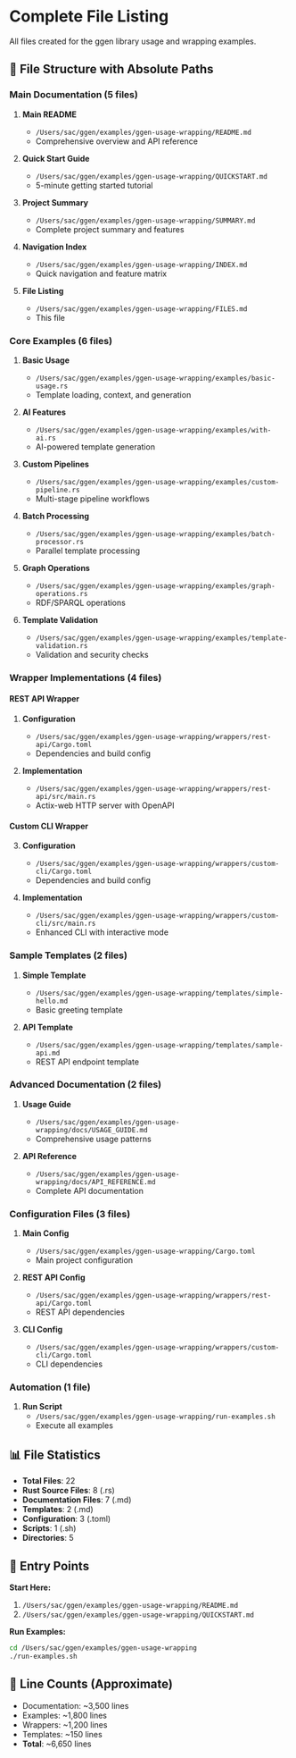 # Complete File Listing

All files created for the ggen library usage and wrapping examples.

## 📁 File Structure with Absolute Paths

### Main Documentation (5 files)

1. **Main README**
   - `/Users/sac/ggen/examples/ggen-usage-wrapping/README.md`
   - Comprehensive overview and API reference

2. **Quick Start Guide**
   - `/Users/sac/ggen/examples/ggen-usage-wrapping/QUICKSTART.md`
   - 5-minute getting started tutorial

3. **Project Summary**
   - `/Users/sac/ggen/examples/ggen-usage-wrapping/SUMMARY.md`
   - Complete project summary and features

4. **Navigation Index**
   - `/Users/sac/ggen/examples/ggen-usage-wrapping/INDEX.md`
   - Quick navigation and feature matrix

5. **File Listing**
   - `/Users/sac/ggen/examples/ggen-usage-wrapping/FILES.md`
   - This file

### Core Examples (6 files)

1. **Basic Usage**
   - `/Users/sac/ggen/examples/ggen-usage-wrapping/examples/basic-usage.rs`
   - Template loading, context, and generation

2. **AI Features**
   - `/Users/sac/ggen/examples/ggen-usage-wrapping/examples/with-ai.rs`
   - AI-powered template generation

3. **Custom Pipelines**
   - `/Users/sac/ggen/examples/ggen-usage-wrapping/examples/custom-pipeline.rs`
   - Multi-stage pipeline workflows

4. **Batch Processing**
   - `/Users/sac/ggen/examples/ggen-usage-wrapping/examples/batch-processor.rs`
   - Parallel template processing

5. **Graph Operations**
   - `/Users/sac/ggen/examples/ggen-usage-wrapping/examples/graph-operations.rs`
   - RDF/SPARQL operations

6. **Template Validation**
   - `/Users/sac/ggen/examples/ggen-usage-wrapping/examples/template-validation.rs`
   - Validation and security checks

### Wrapper Implementations (4 files)

#### REST API Wrapper

1. **Configuration**
   - `/Users/sac/ggen/examples/ggen-usage-wrapping/wrappers/rest-api/Cargo.toml`
   - Dependencies and build config

2. **Implementation**
   - `/Users/sac/ggen/examples/ggen-usage-wrapping/wrappers/rest-api/src/main.rs`
   - Actix-web HTTP server with OpenAPI

#### Custom CLI Wrapper

3. **Configuration**
   - `/Users/sac/ggen/examples/ggen-usage-wrapping/wrappers/custom-cli/Cargo.toml`
   - Dependencies and build config

4. **Implementation**
   - `/Users/sac/ggen/examples/ggen-usage-wrapping/wrappers/custom-cli/src/main.rs`
   - Enhanced CLI with interactive mode

### Sample Templates (2 files)

1. **Simple Template**
   - `/Users/sac/ggen/examples/ggen-usage-wrapping/templates/simple-hello.md`
   - Basic greeting template

2. **API Template**
   - `/Users/sac/ggen/examples/ggen-usage-wrapping/templates/sample-api.md`
   - REST API endpoint template

### Advanced Documentation (2 files)

1. **Usage Guide**
   - `/Users/sac/ggen/examples/ggen-usage-wrapping/docs/USAGE_GUIDE.md`
   - Comprehensive usage patterns

2. **API Reference**
   - `/Users/sac/ggen/examples/ggen-usage-wrapping/docs/API_REFERENCE.md`
   - Complete API documentation

### Configuration Files (3 files)

1. **Main Config**
   - `/Users/sac/ggen/examples/ggen-usage-wrapping/Cargo.toml`
   - Main project configuration

2. **REST API Config**
   - `/Users/sac/ggen/examples/ggen-usage-wrapping/wrappers/rest-api/Cargo.toml`
   - REST API dependencies

3. **CLI Config**
   - `/Users/sac/ggen/examples/ggen-usage-wrapping/wrappers/custom-cli/Cargo.toml`
   - CLI dependencies

### Automation (1 file)

1. **Run Script**
   - `/Users/sac/ggen/examples/ggen-usage-wrapping/run-examples.sh`
   - Execute all examples

## 📊 File Statistics

- **Total Files**: 22
- **Rust Source Files**: 8 (.rs)
- **Documentation Files**: 7 (.md)
- **Templates**: 2 (.md)
- **Configuration**: 3 (.toml)
- **Scripts**: 1 (.sh)
- **Directories**: 5

## 🎯 Entry Points

**Start Here:**
1. `/Users/sac/ggen/examples/ggen-usage-wrapping/README.md`
2. `/Users/sac/ggen/examples/ggen-usage-wrapping/QUICKSTART.md`

**Run Examples:**
```bash
cd /Users/sac/ggen/examples/ggen-usage-wrapping
./run-examples.sh
```

## 📝 Line Counts (Approximate)

- Documentation: ~3,500 lines
- Examples: ~1,800 lines
- Wrappers: ~1,200 lines
- Templates: ~150 lines
- **Total**: ~6,650 lines

